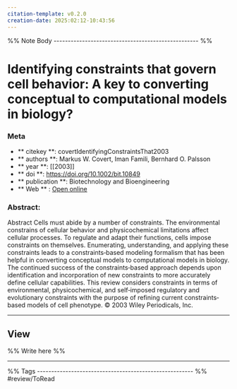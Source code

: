```yaml
---
citation-template: v0.2.0
creation-date: 2025:02:12-10:43:56
---
```


%% Note Body --------------------------------------------------- %%
# Identifying constraints that govern cell behavior: A key to converting conceptual to computational models in biology?

### Meta
- ** citekey **: covertIdentifyingConstraintsThat2003
- ** authors **: Markus W. Covert, Iman Famili, Bernhard O. Palsson
- ** year **: [[2003]]
- ** doi **: https://doi.org/10.1002/bit.10849
- ** publication **: Biotechnology and Bioengineering
- ** Web ** : [Open online](https://onlinelibrary.wiley.com/doi/10.1002/bit.10849)


### Abstract:
Abstract Cells must abide by a number of constraints. The environmental constrains of cellular behavior and physicochemical limitations affect cellular processes. To regulate and adapt their functions, cells impose constraints on themselves. Enumerating, understanding, and applying these constraints leads to a constraints‐based modeling formalism that has been helpful in converting conceptual models to computational models in biology. The continued success of the constraints‐based approach depends upon identification and incorporation of new constraints to more accurately define cellular capabilities. This review considers constraints in terms of environmental, physicochemical, and self‐imposed regulatory and evolutionary constraints with the purpose of refining current constraints‐based models of cell phenotype. © 2003 Wiley Periodicals, Inc.

___

## View

%% Write here %%





___
%% Tags  ------------------------------------------------------- %%
#review/ToRead